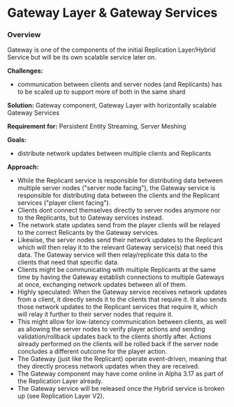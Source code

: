 # Gateway Layer & Gateway Services
### Overview
Gateway is one of the components of the initial Replication Layer/Hybrid Service but will be its own scalable service later on.

__Challenges:__

* communication between clients and server nodes (and Replicants) has to be scaled up to support more of both in the same shard

__Solution:__ Gateway component, Gateway Layer with horizontally scalable Gateway Services

__Requirement for:__ Persistent Entity Streaming, Server Meshing

__Goals:__

* distribute network updates between multiple clients and Replicants

__Approach:__

* While the Replicant service is responsible for distributing data between multiple server nodes ("server node facing"), the Gateway service is responsible for distributing data between the clients and the Replicant services ("player client facing").
* Clients dont connect themselves directly to server nodes anymore nor to the Replicants, but to Gateway services instead.
* The network state updates send from the player clients will be relayed to the correct Relicants by the Gateway services.
* Likewise, the server nodes send their network updates to the Replicant which will then relay it to the relevant Gateway service(s) that need this data. The Gateway service will then relay/replicate this data to the clients that need that specific data.
* Clients might be communicating with multiple Replicants at the same time by having the Gateway establish connections to multiple Gateways at once, exchanging network updates between all of them.
* Highly speculated: When the Gateway service receives network updates from a client, it directly sends it to the clients that require it. It also sends those network updates to the Replicant services that require it, which will relay it further to their server nodes that require it.
* This might allow for low-latency communication between clients, as well as allowing the server nodes to verify player actions and sending validation/rollback updates back to the clients shortly after. Actions already performed on the clients will be rolled back if the server node concludes a different outcome for the player action.
* The Gateway (just like the Replicant) operate event-driven, meaning that they directly process network updates when they are received.
* The Gateway component may have come online in Alpha 3.17 as part of the Replication Layer already.
* The Gateway service will be released once the Hybrid service is broken up (see Replication Layer V2).

